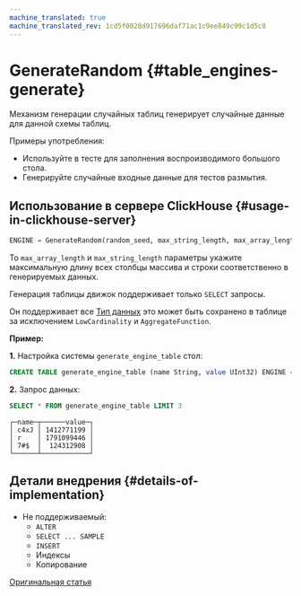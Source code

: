 ```yaml
---
machine_translated: true
machine_translated_rev: 1cd5f0028d917696daf71ac1c9ee849c99c1d5c8
---
```


# GenerateRandom {#table_engines-generate}

Механизм генерации случайных таблиц генерирует случайные данные для данной схемы таблиц.

Примеры употребления:

-   Используйте в тесте для заполнения воспроизводимого большого стола.
-   Генерируйте случайные входные данные для тестов размытия.

## Использование в сервере ClickHouse {#usage-in-clickhouse-server}

``` sql
ENGINE = GenerateRandom(random_seed, max_string_length, max_array_length)
```

То `max_array_length` и `max_string_length` параметры укажите максимальную длину всех
столбцы массива и строки соответственно в генерируемых данных.

Генерация таблицы движок поддерживает только `SELECT` запросы.

Он поддерживает все [Тип данных](../../../engines/table_engines/special/generate.md) это может быть сохранено в таблице за исключением `LowCardinality` и `AggregateFunction`.

**Пример:**

**1.** Настройка системы `generate_engine_table` стол:

``` sql
CREATE TABLE generate_engine_table (name String, value UInt32) ENGINE = GenerateRandom(1, 5, 3)
```

**2.** Запрос данных:

``` sql
SELECT * FROM generate_engine_table LIMIT 3
```

``` text
┌─name─┬──────value─┐
│ c4xJ │ 1412771199 │
│ r    │ 1791099446 │
│ 7#$  │  124312908 │
└──────┴────────────┘
```

## Детали внедрения {#details-of-implementation}

-   Не поддерживаемый:
    -   `ALTER`
    -   `SELECT ... SAMPLE`
    -   `INSERT`
    -   Индексы
    -   Копирование

[Оригинальная статья](https://clickhouse.tech/docs/en/operations/table_engines/generate/) <!--hide-->
